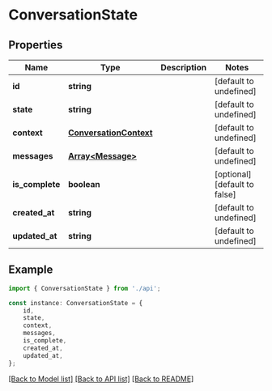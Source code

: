 # ConversationState


## Properties

Name | Type | Description | Notes
------------ | ------------- | ------------- | -------------
**id** | **string** |  | [default to undefined]
**state** | **string** |  | [default to undefined]
**context** | [**ConversationContext**](ConversationContext.md) |  | [default to undefined]
**messages** | [**Array&lt;Message&gt;**](Message.md) |  | [default to undefined]
**is_complete** | **boolean** |  | [optional] [default to false]
**created_at** | **string** |  | [default to undefined]
**updated_at** | **string** |  | [default to undefined]

## Example

```typescript
import { ConversationState } from './api';

const instance: ConversationState = {
    id,
    state,
    context,
    messages,
    is_complete,
    created_at,
    updated_at,
};
```

[[Back to Model list]](../README.md#documentation-for-models) [[Back to API list]](../README.md#documentation-for-api-endpoints) [[Back to README]](../README.md)
